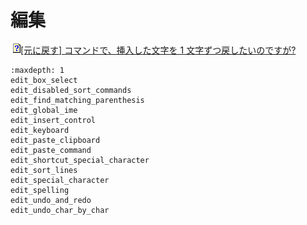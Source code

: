 # 編集













![](../../images/q.gif)[\[元に戻す\] コマンドで、挿入した文字を 1 文字ずつ戻したいのですが?](edit_undo_char_by_char)


```{toctree}
:maxdepth: 1
edit_box_select
edit_disabled_sort_commands
edit_find_matching_parenthesis
edit_global_ime
edit_insert_control
edit_keyboard
edit_paste_clipboard
edit_paste_command
edit_shortcut_special_character
edit_sort_lines
edit_special_character
edit_spelling
edit_undo_and_redo
edit_undo_char_by_char
```
